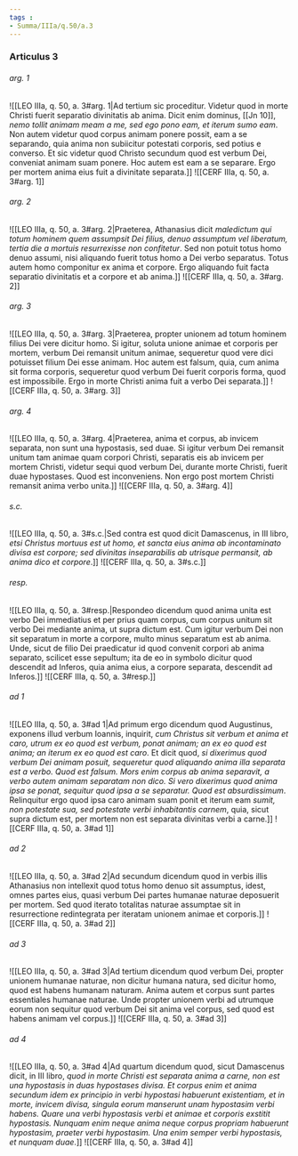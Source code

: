 ```yaml
---
tags : 
- Summa/IIIa/q.50/a.3
---
```


### Articulus 3

###### arg. 1
![[LEO IIIa, q. 50, a. 3#arg. 1|Ad tertium sic proceditur. Videtur quod in morte Christi fuerit separatio divinitatis ab anima. Dicit enim dominus, [[Jn 10]], *nemo tollit animam meam a me, sed ego pono eam, et iterum sumo eam*. Non autem videtur quod corpus animam ponere possit, eam a se separando, quia anima non subiicitur potestati corporis, sed potius e converso. Et sic videtur quod Christo secundum quod est verbum Dei, conveniat animam suam ponere. Hoc autem est eam a se separare. Ergo per mortem anima eius fuit a divinitate separata.]]
![[CERF IIIa, q. 50, a. 3#arg. 1]]

###### arg. 2
![[LEO IIIa, q. 50, a. 3#arg. 2|Praeterea, Athanasius dicit *maledictum qui totum hominem quem assumpsit Dei filius, denuo assumptum vel liberatum, tertia die a mortuis resurrexisse non confitetur*. Sed non potuit totus homo denuo assumi, nisi aliquando fuerit totus homo a Dei verbo separatus. Totus autem homo componitur ex anima et corpore. Ergo aliquando fuit facta separatio divinitatis et a corpore et ab anima.]]
![[CERF IIIa, q. 50, a. 3#arg. 2]]

###### arg. 3
![[LEO IIIa, q. 50, a. 3#arg. 3|Praeterea, propter unionem ad totum hominem filius Dei vere dicitur homo. Si igitur, soluta unione animae et corporis per mortem, verbum Dei remansit unitum animae, sequeretur quod vere dici potuisset filium Dei esse animam. Hoc autem est falsum, quia, cum anima sit forma corporis, sequeretur quod verbum Dei fuerit corporis forma, quod est impossibile. Ergo in morte Christi anima fuit a verbo Dei separata.]]
![[CERF IIIa, q. 50, a. 3#arg. 3]]

###### arg. 4
![[LEO IIIa, q. 50, a. 3#arg. 4|Praeterea, anima et corpus, ab invicem separata, non sunt una hypostasis, sed duae. Si igitur verbum Dei remansit unitum tam animae quam corpori Christi, separatis eis ab invicem per mortem Christi, videtur sequi quod verbum Dei, durante morte Christi, fuerit duae hypostases. Quod est inconveniens. Non ergo post mortem Christi remansit anima verbo unita.]]
![[CERF IIIa, q. 50, a. 3#arg. 4]]

###### s.c.
![[LEO IIIa, q. 50, a. 3#s.c.|Sed contra est quod dicit Damascenus, in III libro, *etsi Christus mortuus est ut homo, et sancta eius anima ab incontaminato divisa est corpore; sed divinitas inseparabilis ab utrisque permansit, ab anima dico et corpore*.]]
![[CERF IIIa, q. 50, a. 3#s.c.]]

###### resp.
![[LEO IIIa, q. 50, a. 3#resp.|Respondeo dicendum quod anima unita est verbo Dei immediatius et per prius quam corpus, cum corpus unitum sit verbo Dei mediante anima, ut supra dictum est. Cum igitur verbum Dei non sit separatum in morte a corpore, multo minus separatum est ab anima. Unde, sicut de filio Dei praedicatur id quod convenit corpori ab anima separato, scilicet esse sepultum; ita de eo in symbolo dicitur quod descendit ad Inferos, quia anima eius, a corpore separata, descendit ad Inferos.]]
![[CERF IIIa, q. 50, a. 3#resp.]]

###### ad 1
![[LEO IIIa, q. 50, a. 3#ad 1|Ad primum ergo dicendum quod Augustinus, exponens illud verbum Ioannis, inquirit, *cum Christus sit verbum et anima et caro, utrum ex eo quod est verbum, ponat animam; an ex eo quod est anima; an iterum ex eo quod est caro*. Et dicit quod, *si dixerimus quod verbum Dei animam posuit, sequeretur quod aliquando anima illa separata est a verbo. Quod est falsum. Mors enim corpus ab anima separavit, a verbo autem animam separatam non dico. Si vero dixerimus quod anima ipsa se ponat, sequitur quod ipsa a se separatur. Quod est absurdissimum*. Relinquitur ergo quod ipsa caro animam suam ponit et iterum eam *sumit, non potestate sua, sed potestate verbi inhabitantis carnem*, quia, sicut supra dictum est, per mortem non est separata divinitas verbi a carne.]]
![[CERF IIIa, q. 50, a. 3#ad 1]]

###### ad 2
![[LEO IIIa, q. 50, a. 3#ad 2|Ad secundum dicendum quod in verbis illis Athanasius non intellexit quod totus homo denuo sit assumptus, idest, omnes partes eius, quasi verbum Dei partes humanae naturae deposuerit per mortem. Sed quod iterato totalitas naturae assumptae sit in resurrectione redintegrata per iteratam unionem animae et corporis.]]
![[CERF IIIa, q. 50, a. 3#ad 2]]

###### ad 3
![[LEO IIIa, q. 50, a. 3#ad 3|Ad tertium dicendum quod verbum Dei, propter unionem humanae naturae, non dicitur humana natura, sed dicitur homo, quod est habens humanam naturam. Anima autem et corpus sunt partes essentiales humanae naturae. Unde propter unionem verbi ad utrumque eorum non sequitur quod verbum Dei sit anima vel corpus, sed quod est habens animam vel corpus.]]
![[CERF IIIa, q. 50, a. 3#ad 3]]

###### ad 4
![[LEO IIIa, q. 50, a. 3#ad 4|Ad quartum dicendum quod, sicut Damascenus dicit, in III libro, *quod in morte Christi est separata anima a carne, non est una hypostasis in duas hypostases divisa. Et corpus enim et anima secundum idem ex principio in verbi hypostasi habuerunt existentiam, et in morte, invicem divisa, singula eorum manserunt unam hypostasim verbi habens. Quare una verbi hypostasis verbi et animae et corporis exstitit hypostasis. Nunquam enim neque anima neque corpus propriam habuerunt hypostasim, praeter verbi hypostasim. Una enim semper verbi hypostasis, et nunquam duae*.]]
![[CERF IIIa, q. 50, a. 3#ad 4]]

